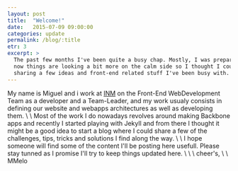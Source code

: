 ```yaml
---
layout: post
title:  "Welcome!"
date:   2015-07-09 09:00:00
categories: update
permalink: /blog/:title
etr: 3
excerpt: >
  The past few months I've been quite a busy chap. Mostly, I was preparing a few webapps at work, but
  now things are looking a bit more on the calm side so I thought I could use a simple blog just to start
  sharing a few ideas and front-end related stuff I've been busy with.
---
```

My name is Miguel and i work at [INM](http://inm.pt) on the Front-End WebDevelopment Team as a developer and a Team-Leader, and
my work usualy consists in defining our website and webapps architectures as well as developing them.
\\
\\
Most of the work I do nowadays revolves around making Backbone apps and recently I started playing with
Jekyll and from there I thought it might be a good idea to start a blog where I could share a few of the challenges,
tips, tricks and solutions I find along the way.
\\
\\
I hope someone will find some of the content I'll be posting here usefull. Please stay tunned as I promise I'll try to keep
things updated here.
\\
\\
\\
cheer's,
\\
\\
MMelo